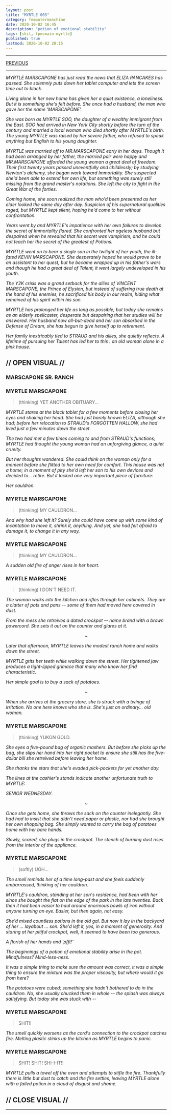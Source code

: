 ```yaml
---
layout: post
title: "MYRTLE 005"
category: femputermanchine
date: 2020-10-02 16:45
description: "potion of emotional stability"
tags: [skit, fpmcmain-myrtle]
published: true
lastmod: 2020-10-02 20:15
---
```

[//]: # ( 10/02/20  -added)

*****

<span class="fpmc-nav-prev"><a href="{{ 'mandarc-xi' | prepend: site.baseurl }}">PREVIOUS</a>

*****

<i>MYRTLE MARSCAPONE has just read the news that ELIZA PANCAKES has passed. She solemnly puts down her tablet computer and lets the screen time out to black. </i>

<i>Living alone in her new home has given her a quiet existence, a loneliness. But it is something she's felt before. She once had a husband, the man who gave her the name 'MARSCAPONE'. </I>

<I>She was born as MYRTLE SOO, the daughter of a wealthy immigrant from the East. SOO had arrived in New York City shortly before the turn of the century and married a local woman who died shortly after MYRTLE's birth. The young MYRTLE was raised by her severe father, who refused to speak anything but English to his young daughter.</i>

<i>MYRTLE was married off to MR.MARSCAPONE early in her days. Though it had been arranged by her father, the married pair were happy and MR.MARSCAPONE afforded the young woman a great deal of freedom. Their first twenty years passed uneventfully and childlessly; by studying Newton's alchemy, she began work toward Immortality. She suspected she'd been able to extend her own life, but something was surely still missing from the grand master's notations. She left the city to fight in the Great War of the forties. </i>

<i>Coming home, she soon realized the man who'd been presented as her elder looked the same day after day. Suspicion of his supernatural qualities raged, but MYRTLE kept silent, hoping he'd come to her without confrontation. </i>

<i>Years went by and MYRTLE's impatience with her own failures to develop the secret of Immortality flared. She confronted her ageless husband but despaired when he revealed that his secret was vampirism, and he could not teach her the secret of the greatest of Potions.</i>

<i>MYRTLE went on to bear a single son in the twilight of her youth, the ill-fated KEVIN MARSCAPONE. She desperately hoped he would prove to be an assistant to her quest, but he became wrapped up in his father's wars and though he had a great deal of Talent, it went largely undeveloped in his youth. </i>

<i>The Y2K crisis was a grand setback for the allies of VINCENT MARSCAPONE, the Prince of Elysion, but instead of suffering true death at the hand of his enemies, he sacrificed his body in our realm, hiding what remained of his spirit within his son. </i>

<i>MYRTLE has prolonged her life as long as possible, but today she remains as an elderly spellcaster, desperate but despairing that her studies will be answered. Her husband now all-but-dead and her son absorbed in the Defense of Dream, she has begun to give herself up to retirement. </i>

<i>Her family inextricably tied to STRAUD and his allies, she quietly reflects. A lifetime of pursuing her Talent has led her to this : an old woman alone in a pink house. </i>

## // OPEN VISUAL // ##

### MARSCAPONE SR. RANCH ###

### MYRTLE MARSCAPONE ###

> (thinking) YET ANOTHER OBITUARY...

<I>MYRTLE stares at the black tablet for a few moments before closing her eyes and shaking her head. She had just barely known ELIZA, although she had; before her relocation to STRAUD's FORGOTTEN HALLOW, she had lived just a few minutes down the street. </i>

<i>The two had met a few times coming to and from STRAUD's functions; MYRTLE had thought the young woman had an unforgiving glance, a quiet cruelty. </i>

<i>But her thoughts wandered. She could think on the woman only for a moment before she flitted to her own need for comfort. This house was not a home; in a moment of pity she'd left her son to his own devices and decided to... retire. But it lacked one very important piece of furniture: </i>

<i>Her cauldron. </i>

### MYRTLE MARSCAPONE ###

> (thinking) MY CAULDRON...

<I>And why had she left it? Surely she could have come up with some kind of incantation to move it, shrink it, anything. And yet, she had felt afraid to damage it, to change it in any way. </i>

### MYRTLE MARSCAPONE ###

> (thinking) MY CAULDRON...

<i>A sudden old fire of anger rises in her heart.</i>

### MYRTLE MARSCAPONE ###

> (thinking) I DON'T NEED IT.

<i>The woman walks into the kitchen and rifles through her cabinets. They are a clatter of pots and pans -- some of them had moved here covered in dust. </i>

<i>From the mess she retreives a dated crockpot -- name brand with a brown powercord. She sets it out on the counter and glares at it.</i>

<center>~</center>

<i>Later that afternoon, MYRTLE leaves the modest ranch home and walks down the street.</i>

<i>MYRTLE grits her teeth while walking down the street. Her tightened jaw produces a tight-lipped grimace that many who know her find characteristic. </i>

<i>Her simple goal is to buy a sack of potatoes.</i>

<center>~</center>

<i>When she arrives at the grocery store, she is struck with a twinge of irritation. No one here knows who she is. She's just an ordinary... old woman.</i>

### MYRTLE MARSCAPONE ###

> (thinking) YUKON GOLD.

<i>She eyes a five-pound bag of organic mashers. But before she picks up the bag, she slips her hand into her right pocket to ensure she still has the five-dollar bill she retreived before leaving her home. </i>

<i>She thanks the stars that she's evaded pick-pockets for yet another day.</i>

<i>The lines at the cashier's stands indicate another unfortunate truth to MYRTLE: </i>

<i>SENIOR WEDNESDAY.</I>

<center>~</center>

<i>Once she gets home, she throws the sack on the counter inelegantly. She had had to insist that she didn't need paper or plastic, nor had she brought her own shopping bag. She simply wanted to carry the bag of potatoes home with her bare hands. </i>

<i>Slowly, scared, she plugs in the crockpot. The stench of burning dust rises from the interior of the appliance. </i>

### MYRTLE MARSCAPONE ###

> (softly) UGH...

<i>The smell reminds her of a time long-past and she feels suddenly embarrassed, thinking of her cauldron.</i>

<i>MYRTLE's cauldron, standing at her son's residence, had been with her since she bought the flat on the edge of the park in the late twenties. Back then it had been easier to haul around enormous bowls of iron without anyone turning an eye. Easier, but then again, not easy.</i>

<i>She'd mixed countless potions in the old gal. But now it lay in the backyard of her ... layabout ... son. She'd left it, yes, in a moment of generosity. And staring at her pitiful crockpot, well, it seemed to have been too generous. </i>

<i>A florish of her hands and 'pfft!'</i>

<i>The beginnings of a potion of emotional stability arise in the pot. Mindfulness? Mind-less-ness. </i>

<i>It was a simple thing to make sure the amount was correct, it was a simple thing to ensure the mixture was the proper viscosity, but where would it go from here?</i>

<i>The potatoes were cubed; something she hadn't bothered to do in the cauldron. No, she usually chucked them in whole -- the splash was always satisfying. But today she was stuck with -- </i>

### MYRTLE MARSCAPONE ###

> SHIT!!

<i>The smell quickly worsens as the cord's connection to the crockpot catches fire. Melting plastic stinks up the kitchen as MYRTLE begins to panic.</i>

### MYRTLE MARSCAPONE ###

> SHIT! SHIT! SHI-I-IT!!

<i>MYRTLE pulls a towel off the oven and attempts to stifle the fire. Thankfully there is little but dust to catch and the fire settles, leaving MYRTLE alone with a failed potion in a cloud of disgust and shame. </i>

## // CLOSE VISUAL // ##

*****
<div class="fpmc-nav">

<!--<span class="fpmc-nav-next"><a href="{{ 'kevin-xi' | prepend: site.baseurl }}">NEXT</a></span> -->


</div>
